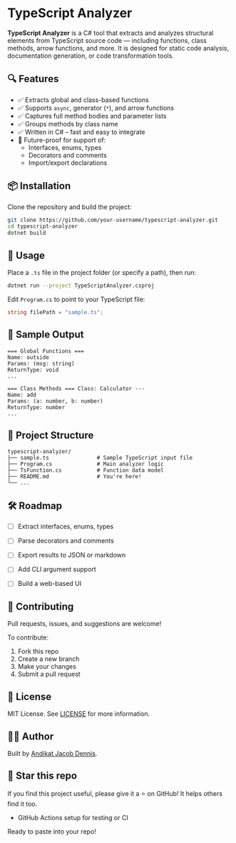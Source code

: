 # TypeScript Analyzer

**TypeScript Analyzer** is a C# tool that extracts and analyzes structural elements from TypeScript source code — including functions, class methods, arrow functions, and more. It is designed for static code analysis, documentation generation, or code transformation tools.


## 🔍 Features

- ✅ Extracts global and class-based functions
- ✅ Supports `async`, generator (`*`), and arrow functions
- ✅ Captures full method bodies and parameter lists
- ✅ Groups methods by class name
- ✅ Written in C# – fast and easy to integrate
- 🧠 Future-proof for support of:
  - Interfaces, enums, types
  - Decorators and comments
  - Import/export declarations


## 📦 Installation

Clone the repository and build the project:

```bash
git clone https://github.com/your-username/typescript-analyzer.git
cd typescript-analyzer
dotnet build
````


## 🚀 Usage

Place a `.ts` file in the project folder (or specify a path), then run:

```bash
dotnet run --project TypeScriptAnalyzer.csproj
```

Edit `Program.cs` to point to your TypeScript file:

```csharp
string filePath = "sample.ts";
```


## 📄 Sample Output

```
=== Global Functions ===
Name: outside
Params: (msg: string)
ReturnType: void
...

=== Class Methods === Class: Calculator ---
Name: add
Params: (a: number, b: number)
ReturnType: number
...
```


## 📁 Project Structure

```
typescript-analyzer/
├── sample.ts               # Sample TypeScript input file
├── Program.cs              # Main analyzer logic
├── TsFunction.cs           # Function data model
├── README.md               # You're here!
└── ...
```


## 🛠 Roadmap

* [ ] Extract interfaces, enums, types
* [ ] Parse decorators and comments
* [ ] Export results to JSON or markdown
* [ ] Add CLI argument support
* [ ] Build a web-based UI


## 🤝 Contributing

Pull requests, issues, and suggestions are welcome!

To contribute:

1. Fork this repo
2. Create a new branch
3. Make your changes
4. Submit a pull request


## 📄 License

MIT License. See [LICENSE](LICENSE) for more information.


## 👨‍💻 Author

Built by [Andikat Jacob Dennis](https://github.com/andikatjacobdennis).


## 🌟 Star this repo

If you find this project useful, please give it a ⭐️ on GitHub! It helps others find it too.
- GitHub Actions setup for testing or CI

Ready to paste into your repo!
```
